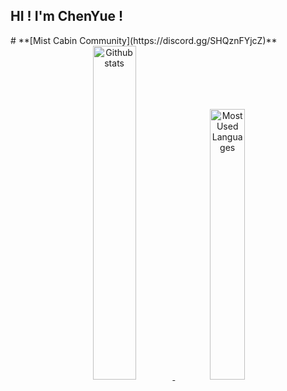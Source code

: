 <h2 align="left">HI ! I'm ChenYue !</h2>
# **[Mist Cabin Community](https://discord.gg/SHQznFYjcZ)**

<div align="center" style="text-align:center">
    <a href="#">
        <img width="37%" src="https://github-readme-stats.vercel.app/api?username=ChenYueTW&show_icons=true&theme=react&count_private=true"
            alt="Github stats">
    </a>
    <a href="#">
        <img width="33.3%" src="https://github-readme-stats.vercel.app/api/top-langs/?username=ChenYueTW&layout=compact&theme=react"
            alt="Most Used Languages">
    </a>
</div>
